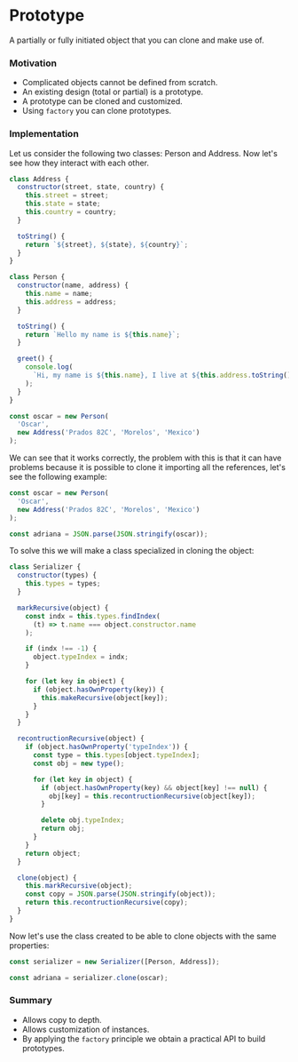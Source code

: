 # Prototype

A partially or fully initiated object that you can clone and make use of.

### Motivation

- Complicated objects cannot be defined from scratch.
- An existing design (total or partial) is a prototype.
- A prototype can be cloned and customized.
- Using `factory` you can clone prototypes.

### Implementation

Let us consider the following two classes: Person and Address. Now let's see how they interact with each other.

```javascript
class Address {
  constructor(street, state, country) {
    this.street = street;
    this.state = state;
    this.country = country;
  }

  toString() {
    return `${street}, ${state}, ${country}`;
  }
}

class Person {
  constructor(name, address) {
    this.name = name;
    this.address = address;
  }

  toString() {
    return `Hello my name is ${this.name}`;
  }

  greet() {
    console.log(
      `Hi, my name is ${this.name}, I live at ${this.address.toString()}`
    );
  }
}

const oscar = new Person(
  'Oscar',
  new Address('Prados 82C', 'Morelos', 'Mexico')
);
```

We can see that it works correctly, the problem with this is that it can have problems because it is possible to clone it importing all the references, let's see the following example:

```javascript
const oscar = new Person(
  'Oscar',
  new Address('Prados 82C', 'Morelos', 'Mexico')
);

const adriana = JSON.parse(JSON.stringify(oscar));
```

To solve this we will make a class specialized in cloning the object:

```javascript
class Serializer {
  constructor(types) {
    this.types = types;
  }

  markRecursive(object) {
    const indx = this.types.findIndex(
      (t) => t.name === object.constructor.name
    );

    if (indx !== -1) {
      object.typeIndex = indx;
    }

    for (let key in object) {
      if (object.hasOwnProperty(key)) {
        this.makeRecursive(object[key]);
      }
    }
  }

  recontructionRecursive(object) {
    if (object.hasOwnProperty('typeIndex')) {
      const type = this.types[object.typeIndex];
      const obj = new type();

      for (let key in object) {
        if (object.hasOwnProperty(key) && object[key] !== null) {
          obj[key] = this.recontructionRecursive(object[key]);
        }

        delete obj.typeIndex;
        return obj;
      }
    }
    return object;
  }

  clone(object) {
    this.markRecursive(object);
    const copy = JSON.parse(JSON.stringify(object));
    return this.recontructionRecursive(copy);
  }
}
```

Now let's use the class created to be able to clone objects with the same properties:

```javascript
const serializer = new Serializer([Person, Address]);

const adriana = serializer.clone(oscar);
```

### Summary

- Allows copy to depth.
- Allows customization of instances.
- By applying the `factory` principle we obtain a practical API to build prototypes.
